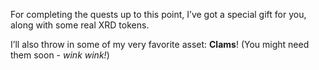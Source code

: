 For completing the quests up to this point, I’ve got a special gift for you, along with some real XRD tokens.

I’ll also throw in some of my very favorite asset: **Clams**!
(You might need them soon - _wink wink!_)
